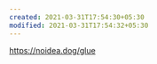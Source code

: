 ```yaml
---
created: 2021-03-31T17:54:30+05:30
modified: 2021-03-31T17:54:32+05:30
---
```


https://noidea.dog/glue